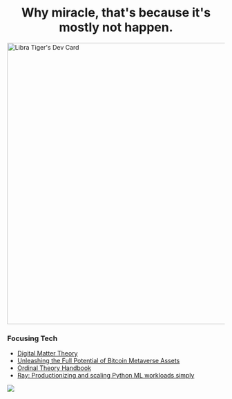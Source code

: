 <h1 align="center" font-weight="bold">
Why miracle, that's because it's mostly not happen.<br/>

</h1>

<a href="https://app.daily.dev/libraiger"><img src="https://api.daily.dev/devcards/v2/d6lWxrgg73SDHQBslU5eO.png?type=wide&r=bcx" width="652" alt="Libra Tiger's Dev Card"/></a>

### Focusing Tech
- [Digital Matter Theory](https://digital-matter-theory.gitbook.io/)
- [Unleashing the Full Potential of Bitcoin Metaverse Assets](https://www.bitmap420.com/)
- [Ordinal Theory Handbook](https://docs.ordinals.com/)
- [Ray: Productionizing and scaling Python ML workloads simply](https://github.com/ray-project/ray)

<img align="left" src="https://visitor-badge.laobi.icu/badge?page_id=SkyCaptainess.SkyCaptainess" />
